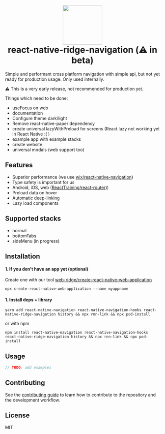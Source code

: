 
<h1 align="center">
  <img src="https://user-images.githubusercontent.com/6492229/124349256-854c4680-dbee-11eb-84ca-fd410a4a0fcd.png" width="128">
  <br>
  react-native-ridge-navigation (⚠️ in beta)
</h1>

Simple and performant cross platform navigation with simple api, but not yet ready for production usage. Only used internally.

⚠️ This is a very early release, not recommended for production yet.

Things which need to be done:
- useFocus on web
- documentation
- Configure theme dark/light
- Remove react-native-paper dependency
- create universal lazyWithPreload for screens (React.lazy not working yet in React Native :( )
- example app with example stacks
- create website
- universal modals (web support too)

## Features
- Superior performance (we use [wix/react-native-navigation](https://github.com/wix/react-native-navigation))
- Type safety is important for us
- Android, iOS, web ([ReactTraining/react-router](https://github.com/ReactTraining/react-router)))
- Preload data on hover
- Automatic deep-linking
- Lazy load components

## Supported stacks
- normal
- bottomTabs
- sideMenu (in progress)

## Installation

#### 1. If you don't have an app yet (optional)
Create one with our tool [web-ridge/create-react-native-web-application](https://github.com/web-ridge/create-react-native-web-application)
```
npx create-react-native-web-application --name myappname
```

#### 1. Install deps + library

```
yarn add react-native-navigation react-native-navigation-hooks react-native-ridge-navigation history && npx rnn-link && npx pod-install
```
or with npm
```
npm install react-native-navigation react-native-navigation-hooks react-native-ridge-navigation history && npx rnn-link && npx pod-install
```


## Usage

```js
// TODO: add examples
```

## Contributing

See the [contributing guide](CONTRIBUTING.md) to learn how to contribute to the repository and the development workflow.

## License

MIT
